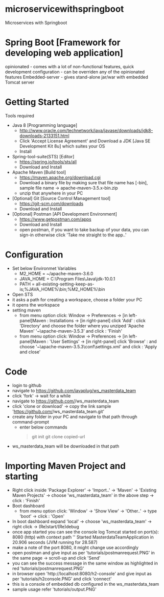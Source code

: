 # microservicewithspringboot
Microservices with Springboot

Spring Boot [Framework for developing web application]
======================================================
opinionated     - comes with a lot of non-functional features, quick development
configuration   - can be overriden any of the opinionated features
Embedded-server - gives stand-alone jar/war with embedded Tomcat server

Getting Started
===============
Tools required
 - Java 8 [Programming language]
   - http://www.oracle.com/technetwork/java/javase/downloads/jdk8-downloads-2133151.html
   - Click 'Accept License Agreement' and Download a JDK [Java SE Development Kit 8u] which suites your OS
   - Install
 - Spring-tool-suite(STS) [Editor]
   - https://spring.io/tools/sts/all
   - Download and Install
 - Apache Maven [Build tool]
   - https://maven.apache.org/download.cgi
   - Download a binary file by making sure that file name has [-bin], sample file name -> apache-maven-3.5.x-bin.zip
   - unzip that anywhere in your PC
 - [Optional] Git [Source Control Management tool]
   - https://git-scm.com/downloads
   - Download and Install
 - [Optional] Postman [API Development Environment]
   - https://www.getpostman.com/apps
   - Download and Install
   - open postman, if you want to take backup of your data, you can sign-in otherwise click 'Take me straight to the app..'

Configuration
=============
 - Set below Environmet Variables
   - M2_HOME = ~/apache-maven-3.6.0
   - JAVA_HOME = C:\Program Files\Java\jdk-10.0.1
   - PATH = all-existing-setting-keep-as-is;%JAVA_HOME%\bin;%M2_HOME%\bin
 - Open STS
 - it asks a path for creating a workspace, choose a folder your PC
 - it opens the workspace
 - setting maven
   - from menu option click: Window -> Preferences -> [in left-panel]Maven : Installations -> [in right-panel] click 'Add' : click 'Directory' and choose the folder where you unziped 'Apache Maven' '~\apache-maven-3.5.3' and click : 'Finish'
   - from menu option click: Window -> Preferences -> [in left-panel]Maven : 'User Settings' -> [in right-panel] click 'Browse' : and choose '~\apache-maven-3.5.3\conf\settings.xml' and click : 'Apply and close'

Code
====
  - login to github
  - navigate to https://github.com/javaplug/ws_masterdata_team
  - click 'fork' -> wait for a while
  - navigate to https://github.com/<your-github-id>/ws_masterdata_team
  - click 'clone or download' -> copy the link sample 'https://github.com/<sample>/ws_masterdata_team.git'
  - create any folder in your PC and navigate to that path through command-prompt
    - enter below commands
      >git init
      >git clone copied-url
  - ws_masterdata_team will be downloaded in that path

Importing Maven Project and starting
====================================
  - Right click inside 'Package Explorer' -> 'Import..' -> 'Maven' -> 'Existing Maven Projects' -> choose 'ws_masterdata_team' in the above step -> click : 'Finish'
  - Boot dashboard
    - from menu option click: 'Window' -> 'Show View' -> 'Other..' -> type 'boot' -> click : 'Open'
  - In boot dashboard expand 'local' -> choose 'ws_masterdata_team' -> right click -> (Re)start/(Re)debug
  - once app started you can see the console log
      Tomcat started on port(s): 8080 (http) with context path ''
      Started MasterdataTeamApplication in 20.906 seconds (JVM running for 28.587)
  - make a note of the port 8080, it might change use accordingly
  - open postman and give input as per 'tutorials/postmanrequest.PNG' in the same page -> scroll-up and click 'Send'
  - you can see the success message in the same window as highlighted in red 'tutorials/postmanrequest.PNG'
  - in browser open 'http://localhost:8080/h2-console' and give input as per 'tutorials/h2console.PNG' and click 'connect'
  - this is a console of embedded db configured in the ws_masterdata_team
  - sample usage refer 'tutorials/output.PNG'

<End of Environment setup>
